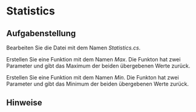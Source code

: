 # Statistics
## Aufgabenstellung

Bearbeiten Sie die Datei mit dem Namen *Statistics.cs*.  

Erstellen Sie eine Funktion mit dem Namen *Max*. Die Funkton hat zwei Parameter und gibt das Maximum der beiden übergebenen Werte zurück.

Erstellen Sie eine Funktion mit dem Namen *Min*. Die Funkton hat zwei Parameter und gibt das Minimum der beiden übergebenen Werte zurück.



## Hinweise
